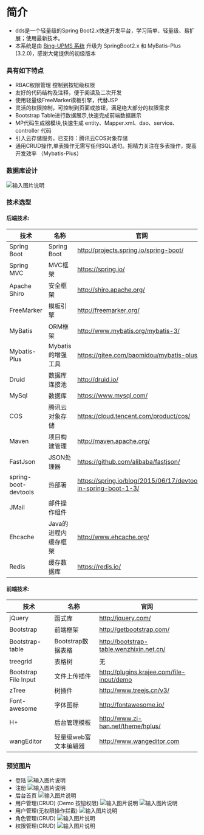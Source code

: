 # 简介

- dds是一个轻量级的Spring Boot2.x快速开发平台，学习简单、轻量级、易扩展；使用最新技术。
- 本系统是由 [Bing-UPMS 系统](https://gitee.com/xiaobingby/bing-upms) 升级为 SpringBoot2.x 和 MyBatis-Plus (3.2.0)，感谢大佬提供的初级版本

### **具有如下特点** 
- RBAC权限管理 控制到按钮级权限
- 友好的代码结构及注释，便于阅读及二次开发
- 使用轻量级FreeMarker模板引擎，代替JSP
- 灵活的权限控制，可控制到页面或按钮，满足绝大部分的权限需求
- Bootstrap Table进行数据展示,快速完成前端数据展示
- MP代码生成器模块,快速生成 entity、Mapper.xml、dao、service、controller 代码
- 引入云存储服务，已支持：腾讯云COS对象存储
- 通用CRUD操作,单表操作无需写任何SQL语句。把精力关注在多表操作，提高开发效率 （Mybatis-Plus）

### 数据库设计
![输入图片说明](https://gitee.com/uploads/images/2017/1104/004510_91f7d52d_734677.png "database.png")

### 技术选型

#### 后端技术:
技术 | 名称 | 官网
 ----|------|----
Spring Boot | Spring Boot | http://projects.spring.io/spring-boot/
Spring MVC | MVC框架 | https://spring.io/
Apache Shiro | 安全框架  | http://shiro.apache.org/
FreeMarker | 模板引擎 | http://freemarker.org/
MyBatis | ORM框架  | http://www.mybatis.org/mybatis-3/
Mybatis-Plus | Mybatis 的增强工具 | https://gitee.com/baomidou/mybatis-plus/
Druid | 数据库连接池  | http://druid.io/
MySql | 数据库 | https://www.mysql.com/
COS | 腾讯云对象存储| https://cloud.tencent.com/product/cos/
Maven | 项目构建管理  | http://maven.apache.org/
FastJson | JSON处理器 | https://github.com/alibaba/fastjson/
spring-boot-devtools | 热部署 | https://spring.io/blog/2015/06/17/devtools-in-spring-boot-1-3/
JMail | 邮件操作组件 | 
Ehcache | Java的进程内缓存框架 | http://www.ehcache.org/
Redis | 缓存数据库 | https://redis.io/

#### 前端技术:
技术 | 名称 | 官网
----|------|----
jQuery | 函式库 | http://jquery.com/
Bootstrap | 前端框架 | http://getbootstrap.com/
Bootstrap-table | Bootstrap数据表格 | http://bootstrap-table.wenzhixin.net.cn/
treegrid | 表格树 | 无
Bootstrap File Input | 文件上传插件 | http://plugins.krajee.com/file-input/demo
zTree | 树插件 | http://www.treejs.cn/v3/
Font-awesome | 字体图标 | http://fontawesome.io/
H+ | 后台管理模板 | http://www.zi-han.net/theme/hplus/
wangEditor | 轻量级web富文本编辑器 | http://www.wangeditor.com

### 预览图片
- 登陆
![输入图片说明](https://gitee.com/uploads/images/2017/1104/004845_18a73aef_734677.png "01.png")
- 注册
![输入图片说明](https://gitee.com/uploads/images/2017/1104/004856_d525ec30_734677.png "02.png")
- 后台首页
![输入图片说明](https://gitee.com/uploads/images/2017/1104/004945_cc742cd1_734677.png "03.png")
- 用户管理(CRUD) (Demo 按钮权限)
![输入图片说明](https://gitee.com/uploads/images/2017/1105/154346_ba65799b_734677.png "用户管理(有权限用户).png")
![输入图片说明](https://gitee.com/uploads/images/2017/1105/154400_96b87c0a_734677.png "用户管理(无权限用户).png")
- 用户管理(无权限操作拦截)
![输入图片说明](https://gitee.com/uploads/images/2017/1105/154844_dc117f8c_734677.png "无权限操作.png")
- 角色管理(CRUD)
![输入图片说明](https://gitee.com/uploads/images/2017/1105/154418_8325175c_734677.png "角色管理.png")
- 权限管理(CRUD)
![输入图片说明](https://gitee.com/uploads/images/2017/1105/154438_b52688c6_734677.png "权限管理.png")
